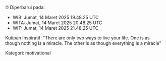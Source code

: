 ⏰ Diperbarui pada:
- WIB: Jumat, 14 Maret 2025 19.48.25 UTC
- WITA: Jumat, 14 Maret 2025 20.48.25 UTC
- WIT: Jumat, 14 Maret 2025 21.48.25 UTC

Kutipan Inspiratif:
"There are only two ways to live your life. One is as though nothing is a miracle. The other is as though everything is a miracle"


Kategori: motivational

